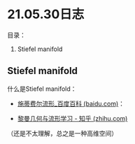 # 21.05.30日志

目录：

1. Stiefel manifold

## Stiefel manifold

什么是Stiefel manifold：

- [施蒂费尔流形_百度百科 (baidu.com)](https://baike.baidu.com/item/施蒂费尔流形/23195296?fr=aladdin)：

- [黎曼几何与流形学习 - 知乎 (zhihu.com)](https://zhuanlan.zhihu.com/p/81945115)

（还是不太理解，总之是一种高维空间）
